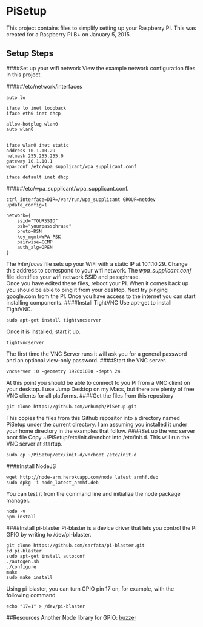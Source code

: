 PiSetup
=======

This project contains files to simplify setting up your Raspberry PI.  This was created for a Raspberry PI B+ on January 5, 2015.

Setup Steps
-----------
####Set up your wifi network
View the example network configuration files in this project.

#####/etc/network/interfaces
```
auto lo

iface lo inet loopback
iface eth0 inet dhcp

allow-hotplug wlan0
auto wlan0


iface wlan0 inet static 
address 10.1.10.29
netmask 255.255.255.0
gateway 10.1.10.1
wpa-conf /etc/wpa_supplicant/wpa_supplicant.conf

iface default inet dhcp
```

#####/etc/wpa_supplicant/wpa_supplicant.conf.
```
ctrl_interface=DIR=/var/run/wpa_supplicant GROUP=netdev
update_config=1

network={
	ssid="YOURSSID"
	psk="yourpassphrase"
	proto=RSN
	key_mgmt=WPA-PSK
	pairwise=CCMP
	auth_alg=OPEN
}
```

The *interfaces* file sets up your WiFi with a static IP at 10.1.10.29. Change this address to correspond to your wifi network.  The *wpa_supplicant.conf* file identifies your wifi network SSID and passphrase.<br>Once you have edited these files, reboot your PI.  When it comes back up you should be able to ping it from your desktop.  Next try pinging google.com from the PI.  Once you have access to the internet you can start installing components.
####Install TightVNC
Use apt-get to install TightVNC.
```
sudo apt-get install tightvncserver
```
Once it is installed, start it up.
```
tightvncserver
```
The first time the VNC Server runs it will ask you for a general password and an optional view-only password.
####Start the VNC server.
```
vncserver :0 -geometry 1920x1080 -depth 24
```
At this point you should be able to connect to you PI from a VNC client on your desktop.  I use Jump Desktop on my Macs, but there are plenty of free VNC clients for all platforms.
####Get the files from this repository
```
git clone https://github.com/wrhumph/PiSetup.git
```
This copies the files from this Github repositor into a directory named PiSetup under the current directory.  I am assuming you installed it under your home directory in the examples that follow.
####Set up the vnc server boot file
Copy ~/PiSetup/etc/init.d/vncbot into /etc/init.d.  This will run the VNC server at startup.
```
sudo cp ~/PiSetup/etc/init.d/vncboot /etc/init.d
```
####Install NodeJS
```
wget http://node-arm.herokuapp.com/node_latest_armhf.deb
sudo dpkg -i node_latest_armhf.deb
```
You can test it from the command line and initialize the node package manager.
```
node -v
npm install
```
####Install pi-blaster
Pi-blaster is a device driver that lets you control the PI GPIO by writing to /dev/pi-blaster.
```
git clone https://github.com/sarfata/pi-blaster.git
cd pi-blaster
sudo apt-get install autoconf
./autogen.sh
./configure
make
sudo make install
```
Using pi-blaster, you can turn GPIO pin 17 on, for example, with the following command.
```
echo "17=1" > /dev/pi-blaster
```

##Resources
Another Node library for GPIO: [buzzer](https://www.npmjs.com/package/onoff)
